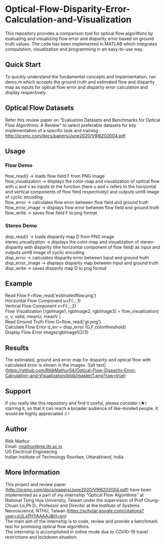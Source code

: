 # Optical-Flow-Disparity-Error-Calculation-and-Visualization
This repository provides a comparison tool for optical flow algorithms by evaluating and visualizing flow error and disparity error based on ground truth values.
The code has been implemented in MATLAB which integrates computation, visualization and programming in an easy-to-use way.
## Quick Start
To quickly understand the fundamental concepts and implementation, run demo.m which accepts the ground truth and estimated flow and disparity map as inputs for optical flow error and disparity error calculation and display respectively.
## Optical Flow Datasets
Refer this review paper on "Evaluation Datasets and Benchmarks for Optical Flow Algorithms: A Review" to select preferable datasets for key implementation of a specific task and training : http://ijcsmc.com/docs/papers/June2020/V9I6202004.pdf
## Usage
### Flow Demo
flow_read() → loads flow field F from PNG image <br>
flow_visualization → displays the color-map and visualization of
optical flow with u and v as inputs to the function (here u and v
refers to the horizontal and vertical components of flow field
respectively) and outputs uint8 image of cyclic encoding<br>
flow_error → calculates flow error between flow field and ground
truth<br>
flow_error_image → displays flow error between flow field and
ground truth<br>
flow_write → saves flow field F to png format<br>
### Stereo Demo
disp_read() → loads disparity map D from PNG image<br>
stereo_visualization → displays the color-map and visualization of
stereo-disparity with disparity (the horizontal component of flow
field) as input and outputs uint8 image of cyclic encoding<br>
disp_error → calculates disparity error between input and ground
truth<br>
disp_error_image → displays disparity map between input and
ground truth<br>
disp_write → saves disparity map D to png format<br>
## Example
Read Flow F=flow_read('estimatedflow.png') <br>
Horizontal Flow Component u=F(:,:,1)<br>
Vertical Flow Component v=F(:,:,2)<br>
Flow Visualization [rgbImage1, rgbImage2, rgbImage3] = flow_visualization( u, v, valid, meanU, meanV )<br>
Read Ground Truth Flow G=flow_read('gt.png')<br>
Calculate Flow Error d_err = disp_error (G,F,colorthreshold)<br>
Display Flow Error image(rgbImage1/2/3)<br>
## Results
The estimated, ground and error map for disparity and optical flow with calculated error is shown in the images.
![alt text] (https://github.com/RitikMathur04/Optical-Flow-Disparity-Error-Calculation-and-Visualization/blob/master/1.png?raw=true)
## Support
If you really like this repository and find it useful, please consider (★) starring it, so that it can reach a broader audience of like-minded people. It would be highly appreciated :) !
## Author
Ritik Mathur<br>
Email: rmathur@me.iitr.ac.in <br>
UG Electrical Engineering<br>
Indian Institute of Technology Roorkee, Uttarakhand, India<br>
## More Information
This project and review paper (http://ijcsmc.com/docs/papers/June2020/V9I6202004.pdf) have been implemented as a part of my internship "Optical Flow Algorithms" at National Tsing Hua University, Taiwan under the supervision of Prof Chung-Chuan Lo,Ph.D., Professor and Director at the Institute of Systems Neuroscience, NTHU, Taiwan (https://scholar.google.com/citations?user=zULxPHYAAAAJ&hl=en)<br>
The main aim of the internship is to code, review and provide a benchmark test for promising optical flow algorithms.<br>
The internship is accomplished in online mode due to COVID-19 travel restrictions and lockdown situation.<br>
